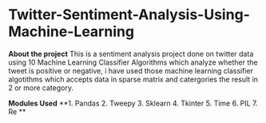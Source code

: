 # Twitter-Sentiment-Analysis-Using-Machine-Learning
**About the project**
This is a sentiment analysis project done on twitter data using 10 Machine Learning Classifier Algorithms which analyze whether the tweet is positive or negative, i have used those machine learning classifier algotithms which accepts data in sparse matrix and catergories the result in 2 or more category.

**Modules Used**
**1. Pandas
2. Tweepy
3. Sklearn
4. Tkinter
5. Time
6. PIL
7. Re **


